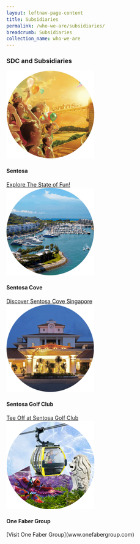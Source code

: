 ```yaml
---
layout: leftnav-page-content 
title: Subsidiaries
permalink: /who-we-are/subsidiaries/ 
breadcrumb: Subsidiaries
collection_name: who-we-are 
---
```

### **SDC and Subsidiaries**
<div class="row">
    <div class="col is-4">
        <figure style="margin:0;">
            <img src="/images/who-we-are/subsidiaries/sentosa.png" />
            <figcaption style="margin-top:0.5rem;">
                <h4>Sentosa</h4>
                <a href="www.sentosa.com.sg">Explore The State of Fun!</a>
            </figcaption>
        </figure>
    </div>
    <div class="col is-4">
        <figure style="margin:0;">
            <img src="/images/who-we-are/subsidiaries/sentosacove.png" />
            <figcaption style="margin-top:0.5rem;">
                <h4>Sentosa Cove</h4>
                <a href="www.sentosacove.com" target="_blank">Discover Sentosa Cove Singapore</a>
            </figcaption>
        </figure>
    </div>
    <div class="col is-4">
        <figure style="margin:0;">
            <img src="/images/who-we-are/subsidiaries/golfclub.png" />
            <figcaption style="margin-top:0.5rem;">
                <h4>Sentosa Golf Club</h4>
                <a href="www.sentosagolf.com">Tee Off at Sentosa Golf Club</a>
            </figcaption>
        </figure>
    </div>
</div>

<div class="row">
    <div class="col is-4">
        <figure style="margin:0;">
            <img src="/images/who-we-are/subsidiaries/1fg.png" />
            <figcaption style="margin-top:0.5rem;">
                <h4>One Faber Group</h4>
                 [Visit One Faber Group](www.onefabergroup.com)
            </figcaption>
        </figure>
    </div>
</div>
